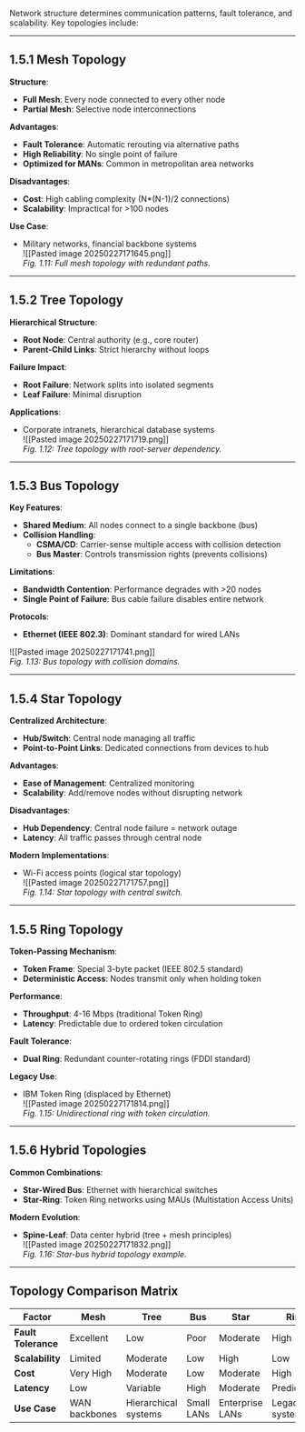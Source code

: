 Network structure determines communication patterns, fault tolerance, and scalability. Key topologies include:

---
## 1.5.1 Mesh Topology  
**Structure**:  
- **Full Mesh**: Every node connected to every other node  
- **Partial Mesh**: Selective node interconnections  

**Advantages**:  
- **Fault Tolerance**: Automatic rerouting via alternative paths  
- **High Reliability**: No single point of failure  
- **Optimized for MANs**: Common in metropolitan area networks  

**Disadvantages**:  
- **Cost**: High cabling complexity (N*(N-1)/2 connections)  
- **Scalability**: Impractical for >100 nodes  

**Use Case**:  
- Military networks, financial backbone systems  
![[Pasted image 20250227171645.png]]  
*Fig. 1.11: Full mesh topology with redundant paths.*  

---

## 1.5.2 Tree Topology  
**Hierarchical Structure**:  
- **Root Node**: Central authority (e.g., core router)  
- **Parent-Child Links**: Strict hierarchy without loops  

**Failure Impact**:  
- **Root Failure**: Network splits into isolated segments  
- **Leaf Failure**: Minimal disruption  

**Applications**:  
- Corporate intranets, hierarchical database systems  
![[Pasted image 20250227171719.png]]  
*Fig. 1.12: Tree topology with root-server dependency.*  

---

## 1.5.3 Bus Topology  
**Key Features**:  
- **Shared Medium**: All nodes connect to a single backbone (bus)  
- **Collision Handling**:  
  - **CSMA/CD**: Carrier-sense multiple access with collision detection  
  - **Bus Master**: Controls transmission rights (prevents collisions)  

**Limitations**:  
- **Bandwidth Contention**: Performance degrades with >20 nodes  
- **Single Point of Failure**: Bus cable failure disables entire network  

**Protocols**:  
- **Ethernet (IEEE 802.3)**: Dominant standard for wired LANs  

![[Pasted image 20250227171741.png]]  
*Fig. 1.13: Bus topology with collision domains.*  

---

## 1.5.4 Star Topology  
**Centralized Architecture**:  
- **Hub/Switch**: Central node managing all traffic  
- **Point-to-Point Links**: Dedicated connections from devices to hub  

**Advantages**:  
- **Ease of Management**: Centralized monitoring  
- **Scalability**: Add/remove nodes without disrupting network  

**Disadvantages**:  
- **Hub Dependency**: Central node failure = network outage  
- **Latency**: All traffic passes through central node  

**Modern Implementations**:  
- Wi-Fi access points (logical star topology)  
![[Pasted image 20250227171757.png]]  
*Fig. 1.14: Star topology with central switch.*  

---

## 1.5.5 Ring Topology  
**Token-Passing Mechanism**:  
- **Token Frame**: Special 3-byte packet (IEEE 802.5 standard)  
- **Deterministic Access**: Nodes transmit only when holding token  

**Performance**:  
- **Throughput**: 4-16 Mbps (traditional Token Ring)  
- **Latency**: Predictable due to ordered token circulation  

**Fault Tolerance**:  
- **Dual Ring**: Redundant counter-rotating rings (FDDI standard)  

**Legacy Use**:  
- IBM Token Ring (displaced by Ethernet)  
![[Pasted image 20250227171814.png]]  
*Fig. 1.15: Unidirectional ring with token circulation.*  

---

## 1.5.6 Hybrid Topologies  
**Common Combinations**:  
- **Star-Wired Bus**: Ethernet with hierarchical switches  
- **Star-Ring**: Token Ring networks using MAUs (Multistation Access Units)  

**Modern Evolution**:  
- **Spine-Leaf**: Data center hybrid (tree + mesh principles)  
![[Pasted image 20250227171832.png]]  
*Fig. 1.16: Star-bus hybrid topology example.*  

---

## Topology Comparison Matrix  
| Factor          | Mesh      | Tree      | Bus       | Star      | Ring      |
|-----------------|-----------|-----------|-----------|-----------|-----------|
| **Fault Tolerance** | Excellent | Low       | Poor      | Moderate  | High      |
| **Scalability** | Limited   | Moderate  | Low       | High      | Low       |
| **Cost**        | Very High | Moderate  | Low       | Moderate  | High      |
| **Latency**     | Low       | Variable  | High      | Moderate  | Predictable |
| **Use Case**    | WAN backbones | Hierarchical systems | Small LANs | Enterprise LANs | Legacy systems |

